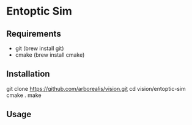 # Entoptic Sim

## Requirements
  * git (brew install git)
  * cmake (brew install cmake)
## Installation
  git clone https://github.com/arborealis/vision.git
  cd vision/entoptic-sim
  cmake . 
  make
## Usage


